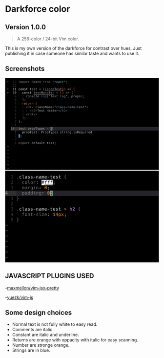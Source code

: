 # Darkforce color

## Version 1.0.0

> A 256-color / 24-bit Vim color.

This is my own version of the darkforce for contrast over hues. Just publishing it in case someone has similar taste and
wants to use it.

## Screenshots

![javascript](./screenshots/js.png)
![css](./screenshots/scss.png)

## JAVASCRIPT PLUGINS USED

-[maxmellon/vim-jsx-pretty](https://github.com/MaxMEllon/vim-jsx-pretty)

-[yuezk/vim-js](https://github.com/yuezk/vim-js)

## Some design choices

- Normal text is not fully white to easy read.
- Comments are italic.
- Constant are italic and underline.
- Returns are orange with oppacity with italic for easy scanning.
- Number are stronge orange.
- Strings are in blue.
